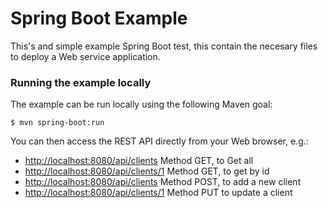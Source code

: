 # Spring Boot Example

This's and simple example Spring Boot test, this contain the necesary files to deploy a Web service application.


### Running the example locally

The example can be run locally using the following Maven goal:

    $ mvn spring-boot:run


You can then access the REST API directly from your Web browser, e.g.:

- <http://localhost:8080/api/clients> Method GET, to Get all
- <http://localhost:8080/api/clients/1> Method GET, to get by id
- <http://localhost:8080/api/clients> Method POST, to add a new client
- <http://localhost:8080/api/clients/1> Method PUT to update a client
